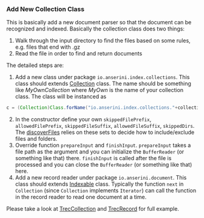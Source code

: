 ### Add New Collection Class

This is basically add a new document parser so that the document can be recognized and indexed.
Basically the collection class does two things:
1. Walk through the input directory to find the files based on some rules, e.g. files that end with .gz
2. Read the file in order to find and return documents

The detailed steps are:

1. Add a new class under package `io.anserini.index.collections`. 
This class should extends [Collection](https://github.com/lintool/Anserini/blob/master/src/main/java/io/anserini/index/collections/Collection.java) class.
The name should be something like _MyOwnCollection_ where _MyOwn_ is the name of your collection class.
The class will be instanced as 
```java
c = (Collection)Class.forName("io.anserini.index.collections."+collectionClass+"Collection").newInstance();
```
2. In the constructor define your own `skippedFilePrefix`, `allowedFilePrefix`, `skippedFileSuffix`, `allowedFileSuffix`, `skippedDirs`.
The [discoverFiles](https://github.com/lintool/Anserini/blob/master/src/main/java/io/anserini/index/collections/Collection.java#L40) relies on these sets to decide how to include/exclude files and folders.
3. Override function `prepareInput` and `finishInput`. 
`prepareInput` takes a file path as the argument and you can initialize the `BufferReader` (or something like that) there.
`finishInput` is called after the file is processed and you can close the `BufferReader` (or something like that) here.
4. Add a new record reader under package `io.anserini.document`. 
This class should extends [Indexable](https://github.com/lintool/Anserini/blob/master/src/main/java/io/anserini/document/Indexable.java) class.
Typically the function `next` in `Collection` (since `Collection` implements `Iterator`) can call the function in the record reader to read one document at a time.

Please take a look at [TrecCollection](https://github.com/lintool/Anserini/blob/master/src/main/java/io/anserini/index/collections/TrecCollection.java) and [TrecRecord](https://github.com/lintool/Anserini/blob/master/src/main/java/io/anserini/document/TrecRecord.java) for full example.
 

